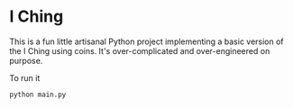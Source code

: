 # I Ching

This is a fun little artisanal Python project implementing a basic version of the I Ching using coins. It's over-complicated and over-engineered on purpose.

To run it

```
python main.py
```